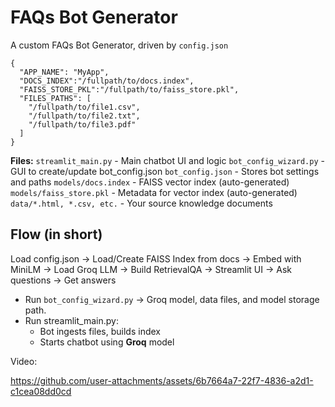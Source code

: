 # FAQs Bot Generator

A custom FAQs Bot Generator, driven by `config.json`

```
{
  "APP_NAME": "MyApp",
  "DOCS_INDEX":"/fullpath/to/docs.index",
  "FAISS_STORE_PKL":"/fullpath/to/faiss_store.pkl",
  "FILES_PATHS": [
    "/fullpath/to/file1.csv",
    "/fullpath/to/file2.txt",
    "/fullpath/to/file3.pdf"
  ]
}
```

**Files:**
`streamlit_main.py` - Main chatbot UI and logic
`bot_config_wizard.py` - GUI to create/update bot_config.json
`bot_config.json` - Stores bot settings and paths
`models/docs.index` - FAISS vector index (auto-generated)
`models/faiss_store.pkl` - Metadata for vector index (auto-generated)
`data/*.html, *.csv, etc.` - Your source knowledge documents

## Flow (in short)

Load config.json → Load/Create FAISS Index from docs → Embed with MiniLM → Load Groq LLM → Build RetrievalQA → Streamlit UI → Ask questions → Get answers

- Run `bot_config_wizard.py` → Groq model, data files, and model storage path.
- Run streamlit_main.py:
  - Bot ingests files, builds index
  - Starts chatbot using **Groq** model

Video:

https://github.com/user-attachments/assets/6b7664a7-22f7-4836-a2d1-c1cea08dd0cd
